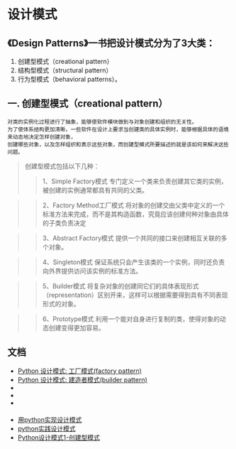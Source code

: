 
# 设计模式

## 《Design Patterns》一书把设计模式分为了3大类：
1. 创建型模式（creational pattern）
2. 结构型模式（structural pattern）
3. 行为型模式（behavioral patterns）。


## 一. 创建型模式（creational pattern）
```
对类的实例化过程进行了抽象，能够使软件模块做到与对象创建和组织的无关性。
为了使体系结构更加清晰，一些软件在设计上要求当创建类的具体实例时，能够根据具体的语境来动态地决定怎样创建对象，
创建哪些对象，以及怎样组织和表示这些对象，而创建型模式所要描述的就是该如何来解决这些问题。
```
> 创建型模式包括以下几种：
>> 1、Simple Factory模式
>> 专门定义一个类来负责创建其它类的实例，被创建的实例通常都具有共同的父类。

>> 2、Factory Method工厂模式
>> 将对象的创建交由父类中定义的一个标准方法来完成，而不是其构造函数，究竟应该创建何种对象由具体的子类负责决定

>> 3、Abstract Factory模式
>> 提供一个共同的接口来创建相互关联的多个对象。

>> 4、Singleton模式
>> 保证系统只会产生该类的一个实例，同时还负责向外界提供访问该实例的标准方法。

>> 5、Builder模式
>> 将复杂对象的创建同它们的具体表现形式（representation）区别开来，这样可以根据需要得到具有不同表现形式的对象。

>> 6、Prototype模式
>> 利用一个能对自身进行复制的类，使得对象的动态创建变得更加容易。


## 文档
- [Python 设计模式: 工厂模式(factory pattern)](https://mozillazg.github.io/2016/08/python-factory-pattern.html)
- [Python 设计模式: 建造者模式(builder pattern)](https://mozillazg.github.io/2016/08/python-builder-pattern.html)
- []()
- []()
- []()

####  
- [用python实现设计模式](http://python-web-guide.readthedocs.io/zh/latest/design/design.html)
- [python实践设计模式](http://www.uml.org.cn/sjms/201305283.asp)
- [Python设计模式1-创建型模式](http://www.jianshu.com/p/2450b785c329)